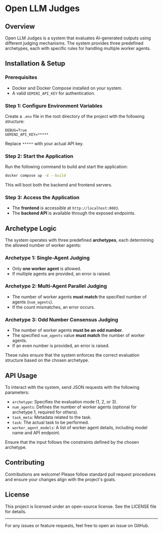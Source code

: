# Open LLM Judges

## Overview
Open LLM Judges is a system that evaluates AI-generated outputs using different judging mechanisms. The system provides three predefined archetypes, each with specific rules for handling multiple worker agents.

## Installation & Setup
### Prerequisites
- Docker and Docker Compose installed on your system.
- A valid `GEMINI_API_KEY` for authentication.

### Step 1: Configure Environment Variables
Create a `.env` file in the root directory of the project with the following structure:

```
DEBUG=True
GEMINI_API_KEY=*****
```
Replace `*****` with your actual API key.

### Step 2: Start the Application
Run the following command to build and start the application:

```sh
docker compose up -d --build
```

This will boot both the backend and frontend servers.

### Step 3: Access the Application
- The **frontend** is accessible at `http://localhost:8003`.
- The **backend API** is available through the exposed endpoints.

## Archetype Logic
The system operates with three predefined **archetypes**, each determining the allowed number of worker agents:

### **Archetype 1**: Single-Agent Judging
- Only **one worker agent** is allowed.
- If multiple agents are provided, an error is raised.

### **Archetype 2**: Multi-Agent Parallel Judging
- The number of worker agents **must match** the specified number of agents (`num_agents`).
- If the count mismatches, an error occurs.

### **Archetype 3**: Odd Number Consensus Judging
- The number of worker agents **must be an odd number**.
- The specified `num_agents` value **must match** the number of worker agents.
- If an even number is provided, an error is raised.

These rules ensure that the system enforces the correct evaluation structure based on the chosen archetype.

## API Usage
To interact with the system, send JSON requests with the following parameters:
- `archetype`: Specifies the evaluation mode (1, 2, or 3).
- `num_agents`: Defines the number of worker agents (optional for archetype 1, required for others).
- `task_meta`: Metadata related to the task.
- `task`: The actual task to be performed.
- `worker_agent_models`: A list of worker agent details, including model name and API endpoint.

Ensure that the input follows the constraints defined by the chosen archetype.

## Contributing
Contributions are welcome! Please follow standard pull request procedures and ensure your changes align with the project's goals.

## License
This project is licensed under an open-source license. See the LICENSE file for details.

---

For any issues or feature requests, feel free to open an issue on GitHub.

